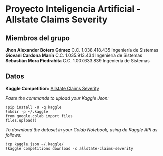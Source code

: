 # Proyecto Inteligencia Artificial - Allstate Claims Severity

## Miembros del grupo 

**Jhon Alexander Botero Gómez** C.C.  1.038.418.435 Ingeniería de Sistemas  
**Giovani Cardona Marín**  C.C. 1.035.913.434 Ingeniería de Sistemas  
**Sebastián Mora Piedrahita** C.C. 1.007.633.839 Ingeniería de Sistemas

## Datos

**Kaggle Competition:** [Allstate Claims Severity](https://www.kaggle.com/competitions/allstate-claims-severity)

*Paste the commands to upload your Kaggle Json:*
```
!pip install -U -q kaggle
!mkdir -p ~/.kaggle
from google.colab import files
files.upload()
```

*To download the dataset in your Colab Notebook, using de Kaggle API as follows:*
```
!cp kaggle.json ~/.kaggle/
!kaggle competitions download -c allstate-claims-severity
```
